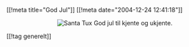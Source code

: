 [[!meta  title="God Jul"]]
[[!meta  date="2004-12-24 12:41:18"]]
<div align="center"><img src="http://stuff.slaskdot.org/santa-tux_big.jpg" alt="Santa Tux"  />
God jul til kjente og ukjente.</div>

[[!tag  generelt]]